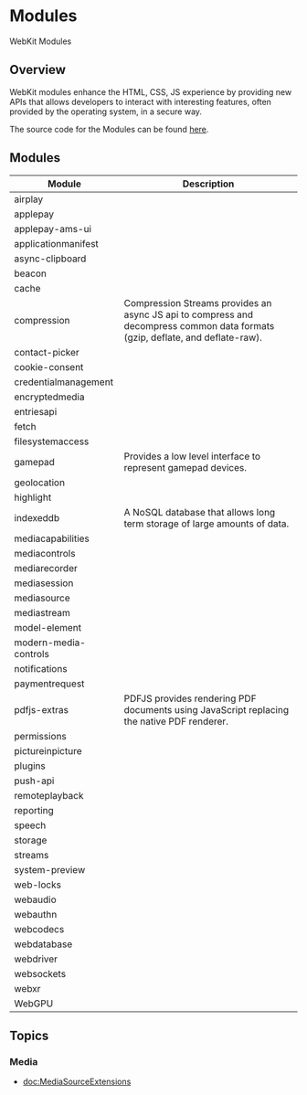 # Modules

WebKit Modules

## Overview

WebKit modules enhance the HTML, CSS, JS experience by providing new APIs that allows developers to interact with
interesting features, often provided by the operating system, in a secure way.

The source code for the Modules can be found [here](https://github.com/WebKit/WebKit/tree/main/Source/WebCore/Modules).

## Modules

| Module | Description |
| ------ | ----------- |
| airplay             | |
| applepay            | |
| applepay-ams-ui     | |
| applicationmanifest | |
| async-clipboard     | |
| beacon              | |
| cache               | |
| compression         | Compression Streams provides an async JS api to compress and decompress common data formats (gzip, deflate, and deflate-raw). |
| contact-picker      | |
| cookie-consent      | |
| credentialmanagement| |
| encryptedmedia      | |
| entriesapi          | |
| fetch               | |
| filesystemaccess      | |
| gamepad               | Provides a low level interface to represent gamepad devices. |
| geolocation           | |
| highlight             | |
| indexeddb             | A NoSQL database that allows long term storage of large amounts of data. |
| mediacapabilities     | |
| mediacontrols         | |
| mediarecorder         | |
| mediasession          | |
| mediasource           | |
| mediastream           | |
| model-element         | |
| modern-media-controls | |
| notifications     | |     
| paymentrequest    | |     
| pdfjs-extras      | PDFJS provides rendering PDF documents using JavaScript replacing the native PDF renderer. |     
| permissions       | |     
| pictureinpicture | |
| plugins | |
| push-api | |
| remoteplayback | |
| reporting | |
| speech | |
| storage | |
| streams | |
| system-preview | |
| web-locks | |
| webaudio | |
| webauthn | |
| webcodecs | |
| webdatabase | |
| webdriver | |
| websockets | |
| webxr | |
| WebGPU | |


## Topics

### Media

- <doc:MediaSourceExtensions>
